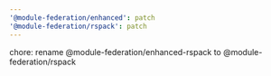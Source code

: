 ```yaml
---
'@module-federation/enhanced': patch
'@module-federation/rspack': patch
---
```


chore: rename @module-federation/enhanced-rspack to @module-federation/rspack
